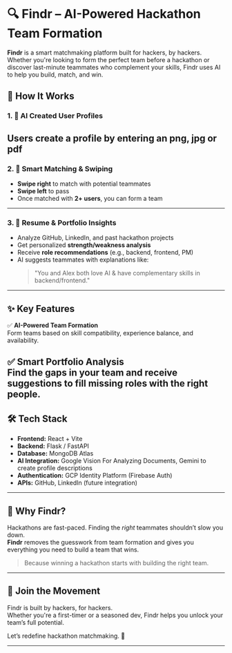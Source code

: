 # 🔍 Findr – AI-Powered Hackathon Team Formation

**Findr** is a smart matchmaking platform built for hackers, by hackers. Whether you're looking to form the perfect team before a hackathon or discover last-minute teammates who complement your skills, Findr uses AI to help you build, match, and win.

## 🚀 How It Works

### 1. 🧠 AI Created User Profiles  
Users create a profile by entering an png, jpg or pdf
---

### 2. 🤝 Smart Matching & Swiping  
- **Swipe right** to match with potential teammates  
- **Swipe left** to pass  
- Once matched with **2+ users**, you can form a team
---

### 3. 📄 Resume & Portfolio Insights  
- Analyze GitHub, LinkedIn, and past hackathon projects  
- Get personalized **strength/weakness analysis**  
- Receive **role recommendations** (e.g., backend, frontend, PM)  
- AI suggests teammates with explanations like:  
  > "You and Alex both love AI & have complementary skills in backend/frontend."

---
## ✨ Key Features

✅ **AI-Powered Team Formation**  
Form teams based on skill compatibility, experience balance, and availability.

✅ **Smart Portfolio Analysis**  
Find the gaps in your team and receive suggestions to fill missing roles with the right people.
---

## 🛠 Tech Stack
- **Frontend:** React + Vite  
- **Backend:** Flask / FastAPI  
- **Database:** MongoDB Atlas  
- **AI Integration:** Google Vision For Analyzing Documents, Gemini to create profile descriptions
- **Authentication:** GCP Identity Platform (Firebase Auth)  
- **APIs:** GitHub, LinkedIn (future integration)

---

## 📌 Why Findr?

Hackathons are fast-paced. Finding the *right* teammates shouldn’t slow you down.  
**Findr** removes the guesswork from team formation and gives you everything you need to build a team that wins.

> Because winning a hackathon starts with building the right team.  

---

## 📣 Join the Movement
Findr is built by hackers, for hackers.  
Whether you're a first-timer or a seasoned dev, Findr helps you unlock your team’s full potential.  

Let’s redefine hackathon matchmaking. 🚀  

---
